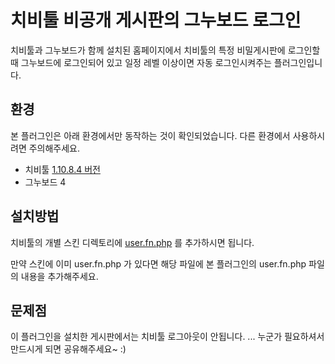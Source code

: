 # 치비툴 비공개 게시판의 그누보드 로그인

치비툴과 그누보드가 함께 설치된 홈페이지에서 치비툴의 특정 비밀게시판에 로그인할 때 
그누보드에 로그인되어 있고 일정 레벨 이상이면 자동 로그인시켜주는 플러그인입니다.

## 환경

본 플러그인은 아래 환경에서만 동작하는 것이 확인되었습니다. 다른 환경에서 사용하시려면 주의해주세요.
- 치비툴 [1.10.8.4 버전](http://canto.btool.kr/index.php?mid=chibi&category=131&document_srl=41364)
- 그누보드 4


## 설치방법

치비툴의 개별 스킨 디렉토리에 [user.fn.php](https://github.com/kcopper8/chibi_gnuboard_outlogin/blob/master/user.fn.php) 를 추가하시면 됩니다.

만약 스킨에 이미 user.fn.php 가 있다면 해당 파일에 본 플러그인의 user.fn.php 파일의 내용을 추가해주세요.

## 문제점
이 플러그인을 설치한 게시판에서는 치비툴 로그아웃이 안됩니다. ... 누군가 필요하셔서 만드시게 되면 공유해주세요~ :)
